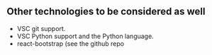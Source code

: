 ## Other technologies to be considered as well
* VSC git support. 
* VSC Python support and the Python language. 
* react-bootstrap (see the github repo
